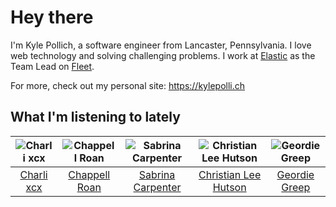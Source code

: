 # Hey there


I'm Kyle Pollich, a software engineer from Lancaster, Pennsylvania. I love web technology and solving challenging problems.
I work at [Elastic](https://www.elastic.co/) as the Team Lead on [Fleet](https://www.elastic.co/guide/en/fleet/current/fleet-overview.html).

For more, check out my personal site: https://kylepolli.ch

## What I'm listening to lately

<!-- begin artists -->
  |![Charli xcx](https://i.scdn.co/image/ab6761610000f178936885667ef44c306483c838)|![Chappell Roan](https://i.scdn.co/image/ab6761610000f178cde5a0d57c1b79de5fce6bee)|![Sabrina Carpenter](https://i.scdn.co/image/ab6761610000f178e053b8338322b9c8609ee7ae)|![Christian Lee Hutson](https://i.scdn.co/image/ab6761610000f17890e2e285666769d1e919abd0)|![Geordie Greep](https://i.scdn.co/image/ab6761610000f178a98f8e255ccc67f72e6275f9)|
  |:---:|:---:|:---:|:---:|:---:|
  |[Charli xcx](https://open.spotify.com/artist/25uiPmTg16RbhZWAqwLBy5)|[Chappell Roan](https://open.spotify.com/artist/7GlBOeep6PqTfFi59PTUUN)|[Sabrina Carpenter](https://open.spotify.com/artist/74KM79TiuVKeVCqs8QtB0B)|[Christian Lee Hutson](https://open.spotify.com/artist/5B7NeaqVrmXPyF05C9tnZ3)|[Geordie Greep](https://open.spotify.com/artist/65Msz2E34NUtbjEbsrsJlJ)|
<!-- end artists -->
